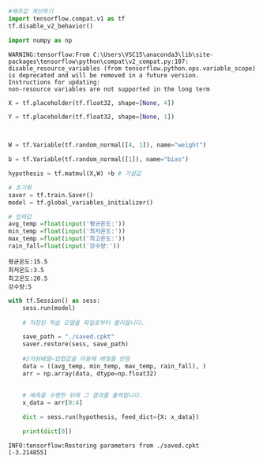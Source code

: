 ```python
#배추값 계산하기 
import tensorflow.compat.v1 as tf
tf.disable_v2_behavior() 

import numpy as np
```

    WARNING:tensorflow:From C:\Users\VSC15\anaconda3\lib\site-packages\tensorflow\python\compat\v2_compat.py:107: disable_resource_variables (from tensorflow.python.ops.variable_scope) is deprecated and will be removed in a future version.
    Instructions for updating:
    non-resource variables are not supported in the long term
    


```python
X = tf.placeholder(tf.float32, shape=[None, 4])

Y = tf.placeholder(tf.float32, shape=[None, 1])



W = tf.Variable(tf.random_normal([4, 1]), name="weight")

b = tf.Variable(tf.random_normal([1]), name="bias")

```


```python
hypothesis = tf.matmul(X,W) +b # 가설값
```


```python
# 초기화
saver = tf.train.Saver()
model = tf.global_variables_initializer() 
```


```python
# 입력값
avg_temp =float(input('평균온도:'))
min_temp =float(input('최저온도:'))
max_temp =float(input('최고온도:'))
rain_fall=float(input('강수량:'))
```

    평균온도:15.5
    최저온도:3.5
    최고온도:20.5
    강수량:5
    


```python
with tf.Session() as sess:
    sess.run(model)
    
    # 저장된 학습 모델을 파일로부터 불러옵니다.

    save_path = "./saved.cpkt"
    saver.restore(sess, save_path)
    
    #2차원베열~입렵값을 이용해 배열을 만듬 
    data = ((avg_temp, min_temp, max_temp, rain_fall), )
    arr = np.array(data, dtype=np.float32)
    
    
    # 예측을 수행한 뒤에 그 결과를 출력합니다.
    x_data = arr[0:4]

    dict = sess.run(hypothesis, feed_dict={X: x_data})

    print(dict[0])
```

    INFO:tensorflow:Restoring parameters from ./saved.cpkt
    [-3.214855]
    


```python

```
